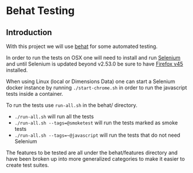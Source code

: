 # Behat Testing

## Introduction

With this project we will use [behat](https://behat.org) for some automated testing.

In order to run the tests on OSX one will need to install and run [Selenium](http://www.seleniumhq.org/download/)
and until Selenium is updated beyond v2.53.0 be sure to have [Firefox v45](https://download.mozilla.org/?product=firefox-45.2.0esr-SSL&os=osx&lang=en-US) installed.

When using Linux (local or Dimensions Data) one can start a Selenium docker instance
by running `./start-chrome.sh` in order to run the javascript tests inside a container.

To run the tests use `run-all.sh` in the behat/ directory.
  - `./run-all.sh` will run all the tests
  - `./run-all.sh --tags=@smoketest` will run the tests marked as smoke tests
  - `./run-all.sh --tags=~@javascript` will run the tests that do not need Selenium

The features to be tested are all under the behat/features directory and have been
broken up into more generalized categories to make it easier to create test suites.
